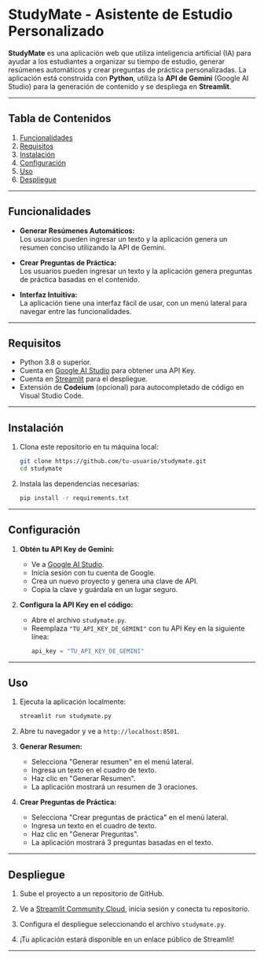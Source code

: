 # StudyMate - Asistente de Estudio Personalizado

**StudyMate** es una aplicación web que utiliza inteligencia artificial (IA) para ayudar a los estudiantes a organizar su tiempo de estudio, generar resúmenes automáticos y crear preguntas de práctica personalizadas. La aplicación está construida con **Python**, utiliza la **API de Gemini** (Google AI Studio) para la generación de contenido y se despliega en **Streamlit**.

---

## Tabla de Contenidos

1. [Funcionalidades](#funcionalidades)
2. [Requisitos](#requisitos)
3. [Instalación](#instalación)
4. [Configuración](#configuración)
5. [Uso](#uso)
6. [Despliegue](#despliegue)

---

## Funcionalidades

- **Generar Resúmenes Automáticos:**  
  Los usuarios pueden ingresar un texto y la aplicación genera un resumen conciso utilizando la API de Gemini.

- **Crear Preguntas de Práctica:**  
  Los usuarios pueden ingresar un texto y la aplicación genera preguntas de práctica basadas en el contenido.

- **Interfaz Intuitiva:**  
  La aplicación tiene una interfaz fácil de usar, con un menú lateral para navegar entre las funcionalidades.

---

## Requisitos

- Python 3.8 o superior.
- Cuenta en [Google AI Studio](https://aistudio.google.com/) para obtener una API Key.
- Cuenta en [Streamlit](https://streamlit.io/) para el despliegue.
- Extensión de **Codeium** (opcional) para autocompletado de código en Visual Studio Code.

---

## Instalación

1. Clona este repositorio en tu máquina local:

   ```bash
   git clone https://github.com/tu-usuario/studymate.git
   cd studymate
   ```

2. Instala las dependencias necesarias:
   ```bash
   pip install -r requirements.txt
   ```

---

## Configuración

1. **Obtén tu API Key de Gemini:**

   - Ve a [Google AI Studio](https://aistudio.google.com/).
   - Inicia sesión con tu cuenta de Google.
   - Crea un nuevo proyecto y genera una clave de API.
   - Copia la clave y guárdala en un lugar seguro.

2. **Configura la API Key en el código:**
   - Abre el archivo `studymate.py`.
   - Reemplaza `"TU_API_KEY_DE_GEMINI"` con tu API Key en la siguiente línea:
     ```python
     api_key = "TU_API_KEY_DE_GEMINI"
     ```

---

## Uso

1. Ejecuta la aplicación localmente:

   ```bash
   streamlit run studymate.py
   ```

2. Abre tu navegador y ve a `http://localhost:8501`.

3. **Generar Resumen:**

   - Selecciona "Generar resumen" en el menú lateral.
   - Ingresa un texto en el cuadro de texto.
   - Haz clic en "Generar Resumen".
   - La aplicación mostrará un resumen de 3 oraciones.

4. **Crear Preguntas de Práctica:**
   - Selecciona "Crear preguntas de práctica" en el menú lateral.
   - Ingresa un texto en el cuadro de texto.
   - Haz clic en "Generar Preguntas".
   - La aplicación mostrará 3 preguntas basadas en el texto.

---

## Despliegue

1. Sube el proyecto a un repositorio de GitHub.

2. Ve a [Streamlit Community Cloud](https://share.streamlit.io/), inicia sesión y conecta tu repositorio.

3. Configura el despliegue seleccionando el archivo `studymate.py`.

4. ¡Tu aplicación estará disponible en un enlace público de Streamlit!

---
